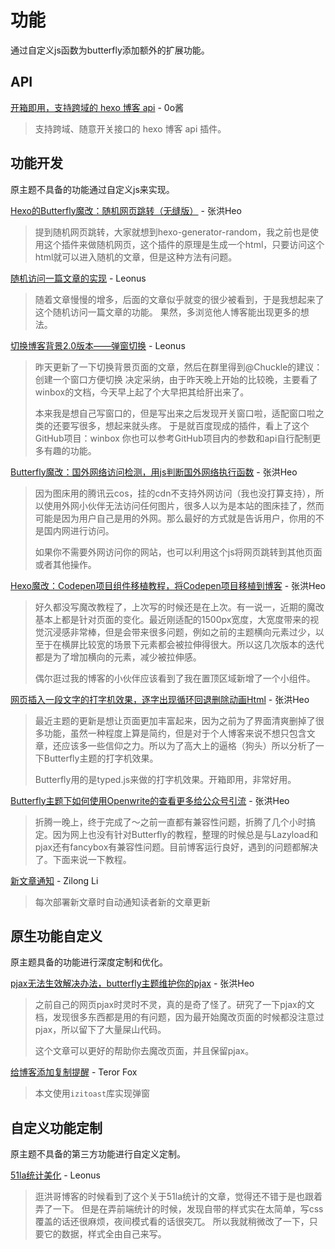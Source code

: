 # 功能

通过自定义js函数为butterfly添加额外的扩展功能。

## API

[开箱即用，支持跨域的 hexo 博客 api](https://blog.im0o.top/posts/d3bc8dff.html) - 0o酱

> 支持跨域、随意开关接口的 hexo 博客 api 插件。

## 功能开发

原主题不具备的功能通过自定义js来实现。

[Hexo的Butterfly魔改：随机网页跳转（无缝版）](https://blog.zhheo.com/p/c116857c.html) - 张洪Heo

> 提到随机网页跳转，大家就想到hexo-generator-random，我之前也是使用这个插件来做随机网页，这个插件的原理是生成一个html，只要访问这个html就可以进入随机的文章，但是这种方法有问题。

[随机访问一篇文章的实现](https://blog.leonus.cn/2022/randomPost.html) - Leonus

> 随着文章慢慢的增多，后面的文章似乎就变的很少被看到，于是我想起来了这个随机访问一篇文章的功能。
> 果然，多浏览他人博客能出现更多的想法。

[切换博客背景2.0版本——弹窗切换](https://blog.leonus.cn/2022/bg2.html) - Leonus

> 昨天更新了一下切换背景页面的文章，然后在群里得到@Chuckle的建议：创建一个窗口方便切换
> 决定采纳，由于昨天晚上开始的比较晚，主要看了winbox的文档，今天早上起了个大早把其给肝出来了。
>
> 本来我是想自己写窗口的，但是写出来之后发现开关窗口啦，适配窗口啦之类的还要写很多，想起来就头疼。
> 于是就百度现成的插件，看上了这个GitHub项目：winbox
> 你也可以参考GitHub项目内的参数和api自行配制更多有趣的功能。

[Butterfly魔改：国外网络访问检测，用js判断国外网络执行函数](https://blog.zhheo.com/p/32a503a6.html) - 张洪Heo

> 因为图床用的腾讯云cos，挂的cdn不支持外网访问（我也没打算支持），所以使用外网小伙伴无法访问任何图片，很多人以为是本站的图床挂了，然而可能是因为用户自己是用的外网。那么最好的方式就是告诉用户，你用的不是国内网进行访问。
>
> 如果你不需要外网访问你的网站，也可以利用这个js将网页跳转到其他页面或者其他操作。

[Hexo魔改：Codepen项目组件移植教程，将Codepen项目移植到博客](https://blog.zhheo.com/p/8148ca95.html) - 张洪Heo

> 好久都没写魔改教程了，上次写的时候还是在上次。有一说一，近期的魔改基本上都是针对页面的变化。最近刚适配的1500px宽度，大宽度带来的视觉沉浸感非常棒，但是会带来很多问题，例如之前的主题横向元素过少，以至于在横屏比较宽的场景下元素都会被拉伸得很大。所以这几次版本的迭代都是为了增加横向的元素，减少被拉伸感。
>
> 偶尔逛过我的博客的小伙伴应该看到了我在置顶区域新增了一个小组件。

[网页插入一段文字的打字机效果，逐字出现循环回退删除动画Html](https://blog.zhheo.com/p/62e9e069.html) - 张洪Heo

> 最近主题的更新是想让页面更加丰富起来，因为之前为了界面清爽删掉了很多功能，虽然一种程度上算是简约，但是对于个人博客来说不想只包含文章，还应该多一些信仰之力。所以为了高大上的逼格（狗头）所以分析了一下Butterfly主题的打字机效果。
>
> Butterfly用的是typed.js来做的打字机效果。开箱即用，非常好用。

[Butterfly主题下如何使用Openwrite的查看更多给公众号引流](https://blog.zhheo.com/p/8dc862fc.html) - 张洪Heo

> 折腾一晚上，终于完成了～之前一直都有兼容性问题，折腾了几个小时搞定。因为网上也没有针对Butterfly的教程，整理的时候总是与Lazyload和pjax还有fancybox有兼容性问题。目前博客运行良好，遇到的问题都解决了。下面来说一下教程。

[新文章通知](https://lizilong.netlify.app/posts/d5b5/) - Zilong Li

> 每次部署新文章时自动通知读者新的文章更新

## 原生功能自定义

原主题具备的功能进行深度定制和优化。

[pjax无法生效解决办法，butterfly主题维护你的pjax](https://blog.zhheo.com/p/3e567fa7.html) - 张洪Heo

> 之前自己的网页pjax时灵时不灵，真的是奇了怪了。研究了一下pjax的文档，发现很多东西都是用的有问题，因为最开始魔改页面的时候都没注意过pjax，所以留下了大量屎山代码。
>
> 这个文章可以更好的帮助你去魔改页面，并且保留pjax。

[给博客添加复制提醒](https://blog.trfox.ml/p/71e4d414dfa8/) - Teror Fox

> 本文使用`izitoast`库实现弹窗

## 自定义功能定制

原主题不具备的第三方功能进行自定义定制。

[51la统计美化](https://blog.leonus.cn/2022/51la.html) - Leonus

> 逛洪哥博客的时候看到了这个关于51la统计的文章，觉得还不错于是也跟着弄了一下。
> 但是在弄前端统计的时候，发现自带的样式实在太简单，写css覆盖的话还很麻烦，夜间模式看的话很突兀。
> 所以我就稍微改了一下，只要它的数据，样式全由自己来写。